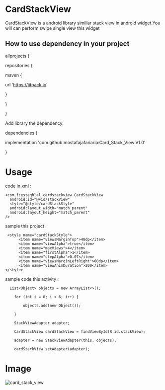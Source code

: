 # CardStackView
CardStackView is a android library simillar stack view in android widget.You  will can perform swipe single view this widget

## How to use dependency in your project

allprojects {

 repositories {
 
  maven { 
  
  url 'https://jitpack.io'
  
  }
  
}
     
 }
 
Add library the dependency:


dependencies {
   
  implementation 'com.github.mostafajafariaria:Card_Stack_View:V1.0'
    
  }
  
   # Usage
  
   code in xml :
  
    <com.fcesteghlal.cardstackview.CardStackView
      android:id="@+id/stackView"
      style="@style/cardStackStyle"
      android:layout_width="match_parent"
      android:layout_height="match_parent"
    />
   
  sample this project :
  
     <style name="cardStackStyle">
          <item name="viewsMarginTop">48dp</item>
          <item name="viewAlpha">true</item>
          <item name="maxViews">4</item>
          <item name="firstAlpha">1</item>
          <item name="stepAlpha">0.07</item>
          <item name="viewsMarginLeftRight">60dp</item>
          <item name="viewAnimDuration">200</item>
    </style>
      
  sample code this activity : 
  
      List<Object> objects = new ArrayList<>();
 
        for (int i = 0; i < 6; i++) {
        
            objects.add(new Object());
            
        }
        
        StackViewAdapter adapter;
        
        CardStackView cardStackView = findViewById(R.id.stackView);
        
        adapter = new StackViewAdapter(this, objects);
        
        cardStackView.setAdapter(adapter);
       
   # Image
   ![card_stack_view](https://github.com/mostafajafariaria/Card_Stack_View/blob/master/cardStack.PNG)
       
        
       
